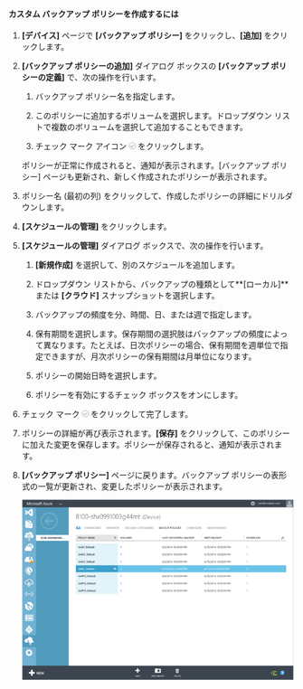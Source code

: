 
#### カスタム バックアップ ポリシーを作成するには

1. **[デバイス]** ページで **[バックアップ ポリシー]** をクリックし、**[追加]** をクリックします。

2. **[バックアップ ポリシーの追加]** ダイアログ ボックスの **[バックアップ ポリシーの定義]** で、次の操作を行います。

    1. バックアップ ポリシー名を指定します。

    2. このポリシーに追加するボリュームを選択します。ドロップダウン リストで複数のボリュームを選択して追加することもできます。

    3. チェック マーク アイコン ![チェック マーク アイコン](./media/storsimple-add-backup-policy/HCS_CheckIcon-include.png) をクリックします。

     ポリシーが正常に作成されると、通知が表示されます。[バックアップ ポリシー] ページも更新され、新しく作成されたポリシーが表示されます。

4. ポリシー名 (最初の列) をクリックして、作成したポリシーの詳細にドリルダウンします。

5. **[スケジュールの管理]** をクリックします。

6. **[スケジュールの管理]** ダイアログ ボックスで、次の操作を行います。

    1. **[新規作成]** を選択して、別のスケジュールを追加します。

    2. ドロップダウン リストから、バックアップの種類として**[ローカル]** または **[クラウド]** スナップショットを選択します。

    3. バックアップの頻度を分、時間、日、または週で指定します。

    4. 保有期間を選択します。保存期間の選択肢はバックアップの頻度によって異なります。たとえば、日次ポリシーの場合、保有期間を週単位で指定できますが、月次ポリシーの保有期間は月単位になります。
 
    5. ポリシーの開始日時を選択します。

    6. ポリシーを有効にするチェック ボックスをオンにします。

7. チェック マーク ![チェック マーク アイコン](./media/storsimple-add-backup-policy/HCS_CheckIcon-include.png) をクリックして完了します。

8. ポリシーの詳細が再び表示されます。**[保存]** をクリックして、このポリシーに加えた変更を保存します。ポリシーが保存されると、通知が表示されます。

9. **[バックアップ ポリシー]** ページに戻ります。バックアップ ポリシーの表形式の一覧が更新され、変更したポリシーが表示されます。

    ![Custom backup policy](./media/storsimple-create-custom-backup-policy/HCS_CustomBackupPolicyM-include.png)

<!---HONumber=August15_HO6-->